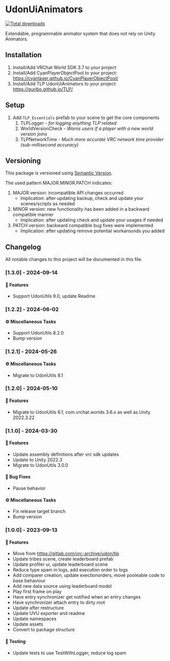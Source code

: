 # UdonUiAnimators

[![Total downloads](https://img.shields.io/github/downloads/Guribo/UdonUiAnimators/total?style=flat-square&logo=appveyor)](https://github.com/Guribo/UdonUiAnimators/releases)

Extendable, programmable animator system that does not rely on Unity Animators.

## Installation

1. Install/Add VRChat World SDK 3.7 to your project
2. Install/Add CyanPlayerObjectPool to your project: https://cyanlaser.github.io/CyanPlayerObjectPool/
3. Install/Add TLP UdonUiAnimators to your project: https://guribo.github.io/TLP/

## Setup

1. Add `TLP_Essentials` prefab to your scene to get the core components
   1. TLPLogger - *for logging anything TLP related*
   2. WorldVersionCheck - *Warns users if a player with a new world version joins*
   3. TLPNetworkTime - *Much more accurate VRC network time provider (sub-millisecond accuracy)*

## Versioning

This package is versioned using [Semantic Version](https://semver.org/).

The used pattern MAJOR.MINOR.PATCH indicates: 

1. MAJOR version: incompatible API changes occurred
   - Implication: after updating backup, check and update your scenes/scripts as needed
2. MINOR version: new functionality has been added in a backward compatible manner
   - Implication: after updating check and update your usages if needed
3. PATCH version: backward compatible bug fixes were implemented
   - Implication: after updating remove potential workarounds you added


## Changelog

All notable changes to this project will be documented in this file.

### [1.3.0] - 2024-09-14

#### 🚀 Features

- Support UdonUtils 9.0, update Readme

### [1.2.2] - 2024-06-02

#### ⚙️ Miscellaneous Tasks

- Support UdonUtils 8.2.0
- Bump version

### [1.2.1] - 2024-05-26

#### ⚙️ Miscellaneous Tasks

- Migrate to UdonUtils 8.1

### [1.2.0] - 2024-05-10

#### 🚀 Features

- Migrate to UdonUtils 6.1, com.vrchat.worlds 3.6.x as well as Unity 2022.3.22

### [1.1.0] - 2024-03-30

#### 🚀 Features

- Update assembly definitions after vrc sdk updates
- Update to Unity 2022.3
- Migrate to UdonUtils 3.0.0

#### 🐛 Bug Fixes

- Pause behavior

#### ⚙️ Miscellaneous Tasks

- Fix release target branch
- Bump version

### [1.0.0] - 2023-09-13

#### 🚀 Features

- Move from https://gitlab.com/vrc-archive/udon/tlp
- Update tribes scene, create leaderboard prefab
- Update profiler ui, update leaderboard scene
- Reduce type spam in logs, add execution order to logs
- Add comparer creation, update exectionorders, move pooleable code to base behaviour
- Add new data source using leaderboard model
- Play first frame on play
- Have entry synchronizer get notified when an entry changes
- Have synchronizer attach entry to dirty root
- Update after restructure
- Update UVU exporter and readme
- Update namespaces
- Update assets
- Convert to package structure

#### 🧪 Testing

- Update tests to use TestWithLogger, reduce log spam

<!-- generated by git-cliff -->

